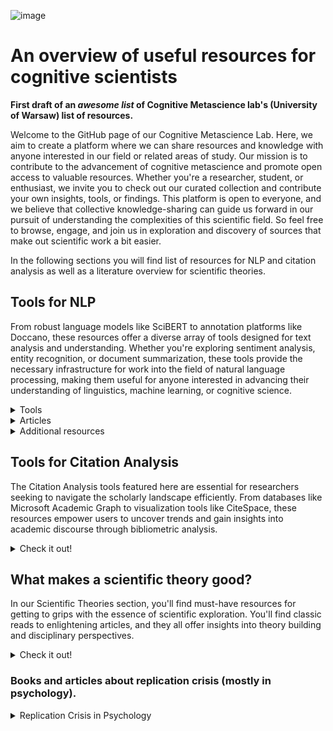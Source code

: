 ![image](https://github.com/sofijakrivokapic/cognitivemetascience/assets/125128460/6944892e-be85-48b4-bb7a-a82d6dca01df)

# An overview of useful resources for cognitive scientists
**First draft of an *awesome list* of Cognitive Metascience lab's (University of Warsaw) list of resources.**

Welcome to the GitHub page of our Cognitive Metascience Lab. Here, we aim to create a platform where we can share resources and knowledge with anyone interested in our field or related areas of study. Our mission is to contribute to the advancement of cognitive metascience and promote open access to valuable resources. Whether you're a researcher, student, or enthusiast, we invite you to check out our curated collection and contribute your own insights, tools, or findings. This platform is open to everyone, and we believe that collective knowledge-sharing can guide us forward in our pursuit of understanding the complexities of this scientific field. So feel free to browse, engage, and join us in exploration and discovery of sources that make out scientific work a bit easier.

In the following sections you will find list of resources for NLP and citation analysis as well as a literature overview for scientific theories.

## Tools for NLP

From robust language models like SciBERT to annotation platforms like Doccano, these resources offer a diverse array of tools designed for text analysis and understanding. Whether you're exploring sentiment analysis, entity recognition, or document summarization, these tools provide the necessary infrastructure for work into the field of natural language processing, making them useful for anyone interested in advancing their understanding of linguistics, machine learning, or cognitive science.

<details>
<summary>Tools</summary>

* [ Lingo4G ](https://carrotsearch.com/lingo4g/)

By using Lingo46 you can get an overview of thousands of documents within seconds, instantly drill-down to documents of interest. You can build custom text mining pipelines ranging from simple search to 2D mapping, time-series analysis and duplicate detection. You can combine topics, clusters and 2D document maps into powerful visualizations.

* [Cortext Manager](https://www.cortext.net/projects/cortext-manager/)

The basic workflow of Cortex Manager is following: (1) upload raw files from various scientific bibliography databases (ISI Thomson Web of Science, Pubmed, etc) and simple CSV files, (2) transform text files into standard corpus database file, (3) perform a series of graphical analysis to produce descriptive statistical analysis, social graphs of entities and timeline based phylogenetic reconstructions, (4) download outputs in format compatible with third party software.

* [ Text Visualization Browser ](https://textvis.lnu.se/)
* [ SAGE Texti ](https://ocean.sagepub.com/texti)
WEBSITE EXPIRED
* [ doccano ](https://github.com/doccano/doccano)

Doccano is an open-source text annotation tool for humans. It provides annotation features for text classification, sequence labeling, and sequence to sequence tasks. You can create labeled data for sentiment analysis, named entity recognition, text summarization, and so on. Just create a project, upload data, and start annotating. You can build a dataset in hours.

* [ SciBERT ](https://github.com/allenai/scibert)

SciBERT is a BERT model trained on scientific text. SciBERT is trained on papers from the corpus of semanticscholar.org. Corpus size is 1.14M papers, 3.1B tokens. We use the full text of the papers in training, not just abstracts. SciBERT has its own vocabulary (scivocab) that's built to best match the training corpus. We trained cased and uncased versions. We also include models trained on the original BERT vocabulary (basevocab) for comparison. It results in state-of-the-art performance on a wide range of scientific domain nlp tasks.

* [ CADE ](https://federicobianchi.io/cade/)

CADE can and has been used for several different tasks: from general temporal vector space alignment [1] and a more general comparison of language variation [2], to tasks like semantic change detection in diachronic contexts [3,6] and narrative understanding [5].
![image](https://github.com/sofijakrivokapic/cognitivemetascience/assets/125128460/d06257d3-48ec-4c7c-b078-e04f76072ae4)

* [ CR Explorer ](https://andreas-thor.github.io/CRExplorer/)

The CRExplorer uses data from Web of Science (Clarivate Analytics) or Scopus (Elsevier) as input. Publication sets have to be downloaded including the references cited. The program focusses on the analysis of the cited references, in particular on the referenced publication years. Over time, "citation classics" of a field become more pronounced. When the aggregated citations are plotted along the time axis, one obtains a "spectrogram" with distinct peaks. CRExplorer visualizes this spectrogram, cleans the cited references (disambiguation), and uses a smoothing algorithm to suppress the noise.

* [ WEAVIATE ](https://github.com/weaviate/weaviate)

Weaviate is an open source vector database that stores both objects and vectors, allowing for combining vector search with structured filtering with the fault-tolerance and scalability of a cloud-native database, all accessible through GraphQL, REST, and various language clients.

* [ Haystack ](https://haystack.deepset.ai/)
* [ PaperAI ](https://github.com/neuml/paperai)

paperai is a semantic search and workflow application for medical/scientific papers. Applications range from semantic search indexes that find matches for medical/scientific queries to full-fledged reporting applications powered by machine learning.

![image](https://github.com/sofijakrivokapic/cognitivemetascience/assets/125128460/f1dbc4b5-5735-40ea-8712-8d3875ffb0fd)

* [ SciWING ](https://sciwing.io/)

* [ ChatGPT Retreival](https://github.com/openai/chatgpt-retrieval-plugin)
* [ Atlas ](https://atlas.nomic.ai/)

Interact, discover insights and build with **unstructured text, image and audio data.** Uncover data insights from your text and images - right from your web browser. Make sense of your data with AI computed topics, data labels and groupings and embeddings. Share text, image, and embeddings datasets with your team or customers. Scales from 100 to 100 million unstructured datapoints.

* [ twXplorer](https://twxplorer.knightlab.com/)
* [Poe](https://poe.com/login)
* [ChatBot Arena](https://chat.lmsys.org/)

Ask any question to two anonymous models (e.g., ChatGPT, Claude, Llama) and vote for the better one! You can continue chatting until you identify a winner. Vote won't be counted if model identity is revealed during conversation.

* [OpenAI’s Whisper](https://towardsdatascience.com/transcribe-audio-files-with-openais-whisper-e973ae348aa7)
* [AI Library](https://library.phygital.plus/)

Overview of many useful AI tools.

* [OP Vault](https://github.com/pashpashpash/vault-ai)

OP Vault uses the OP Stack (OpenAI + Pinecone Vector Database) to enable users to upload their own custom knowledgebase files and ask questions about their contents. The primary focus is on human-readable content like books, letters, and other documents, making it a practical and valuable tool for knowledge extraction and question-answering. You can upload an entire library's worth of books and documents and recieve pointed answers along with the name of the file and specific section within the file that the answer is based on!

* [twarc](https://github.com/DocNow/twarc)

Twarc is a command line tool and Python library for collecting and archiving Twitter JSON data via the Twitter API. It has separate commands (twarc and twarc2) for working with the older v1.1 API and the newer v2 API and Academic Access (respectively).
 
* [Fine-Tuning ChatGPT for Sentiment Analysis With W&B](https://wandb.ai/mostafaibrahim17/ml-articles/reports/Fine-Tuning-ChatGPT-for-Sentiment-Analysis-With-W-B--Vmlldzo1NjMzMjQx)
* [LM Studio](https://lmstudio.ai/)


</details>


<details>
<summary>Articles</summary>

* [Google "We Have No Moat, And Neither Does OpenAI](https://www.semianalysis.com/p/google-we-have-no-moat-and-neither)
 
* [A La Carte Embedding: Cheap but Effective Induction of Semantic Feature Vectors](https://arxiv.org/abs/1805.05388)
  
* [Reinventing search for research](https://about.system.com/blog/reinventing-search-for-research)
  
* [Sentiment Analysis through LLM Negotiations](https://arxiv.org/abs/2311.01876)
  
* [Chatbots Are Not Reliable Text Annotators](https://arxiv.org/abs/2311.05769)
  
* [Becoming Proficient in Document Extraction](https://www.llamaindex.ai/blog/becoming-proficient-in-document-extraction-32aa13046ed5)
  
* [LLM pricing sheet](https://docs.google.com/spreadsheets/d/1NX8ZW9Jnfpy88PC2d6Bwla87JRiv3GTeqwXoB4mKU_s/edit?pli=1#gid=0)
  
* [How should the advent of large language models affect the practice of science?](https://arxiv.org/abs/2312.03759)

</details>

<details>
<summary>Additional resources</summary>
 
* [OpenBooks: Concept Search](https://scholar.harvard.edu/stephenosadetz/digitalresearch)

* [GitHub list: Scholarly Data Analysis](https://github.com/napsternxg/awesome-scholarly-data-analysis)
  
* [GPT-4 Open-Source Alternatives](https://www.datacamp.com/blog/12-gpt4-open-source-alternatives?ref=emergentmind)
  
* [ChatGPT Cheat Sheet for Data Science](https://www.datacamp.com/cheat-sheet/chatgpt-cheat-sheet-data-science)
  

</details>

## Tools for Citation Analysis

The Citation Analysis tools featured here are essential for researchers seeking to navigate the scholarly landscape efficiently. From databases like Microsoft Academic Graph to visualization tools like CiteSpace, these resources empower users to uncover trends and gain insights into academic discourse through bibliometric analysis.

<details>
<summary>Check it out!</summary>
 
* [ Lens ](https://www.lens.org/)

An aggregator for diverse open knowledge sets, including scholarly works and patents. Offers discovery and analytics tools, ‘The Lens MetaRecord’ integrates multiple identifiers and sources to provide comprehensive and normalized metadata while maintaining provenance. 
* [ SN SciGraph ](https://communities.springernature.com/users/82895-sn-scigraph)

SN SciGraph speeds up content discovery and broadens the scope of research by exposing previously unseen patterns and presenting new perspectives (by linking Springer Nature publications to other data types such as grants, conferences, and freely available taxonomies). Provides programmatic access to SN SciGraph data via an API.
* [ Webometric Analyst ](http://lexiurl.wlv.ac.uk/)

Free Windows-based program, designed for altmetrics, citation analysis, social web analysis, and webometrics, including link analysis. Data is downloaded through APIs or directly, and various text and citation processing options are provided. Altmetrics and citation analysis cover data sources like Mendeley, Altmetric.com, Google Books, and WorldCat. Social web analysis includes platforms such as YouTube, Twitter, Goodreads, and Flickr.
* [ Microsoft Academic Graph ](https://www.microsoft.com/en-us/research/project/microsoft-academic-graph/)
 
Knowledge graph with scientific publications, citation relationships and authors; supporting various applications. Updated bi-weekly, it offers an Azure Storage distribution service for research scenarios. Microsoft Academic Knowledge API, for lightweight usage, has a monthly quota and traffic throttles. 
* [ Dimensions.AI ](https://www.dimensions.ai/)

Database that integrates data and analytical tools in a single platform with over 106 million publications linked to grants, patents, clinical trials, datasets, policy papers, citations and article metrics.
* [ CiteSpace ](https://sourceforge.net/projects/citespace/)

Visual analytic tool designed for studying scholarly literature trends. The workflow involves analytic tasks and a variety of configurations, emphasizing the importance of understanding underlying concepts and principles. The tool is unique for linking publications with grants, patents, clinical trials, datasets, and policy papers, offering a holistic research landscape.

* [ OpenAIRE ](https://graph.openaire.eu/)

OpenAIRE providesn a large database of research data that is stored in a graph format (that represents relationships between research outputs, citations, funding, organizations and collaborations). Used for research evaluation in replacement of proprietary databases such as Web of Science or Scopus.

* [ Scite.AI ](https://scite.ai/)

Analyses the textual context of citations, distinguishing between supporting, mentioning, and contrasting citations. Processes full-text articles to create ‘Smart Citations’, which contain information about citation relationships, contextual details, and classification types. Also offers Custom Dashboards, a Zotero Plugin, and a Browser Extension. Sources papers from publishers, preprint servers, and other reputable sources, accessing full-text PDFs and XMLs for analysis.

* [Sciveyor](https://pencelab.be/projects/sciveyor/)

</details>

## What makes a scientific theory good?

In our Scientific Theories section, you'll find must-have resources for getting to grips with the essence of scientific exploration. You'll find classic reads to enlightening articles, and they all offer insights into theory building and disciplinary perspectives.

<details>
<summary>Check it out!</summary>

* [ There Are No Such Things As Theories (Stephen French, 2020) ](https://global.oup.com/academic/product/there-are-no-such-things-as-theories-9780198848158?prevNumResPerPage=20&prevSortField=8&resultsPerPage=20&sortField=8&start=20&lang=en&cc=pl#)

The book considers the fundamental question: what is a scientific theory? The book presents a range of options - from theories as sets of propositions, to theories as families of models, abstract artifacts, or fictions - and highlights the various problems they all face.

* [ A decade of theory as reflected in Psychological Science (2009–2019) ](https://journals.plos.org/plosone/article?id=10.1371/journal.pone.0247986)

The study analyzes articles from Psychological Science (2009–2019) to assess the role of theory in psychology. Despite mentioning 359 theories, most are only referenced once, with 53.66% of manuscripts including the term "theory." Only 15.33% explicitly test predictions from theories, indicating potential gaps in cumulative theory building. The findings challenge the assumption that psychological science aligns with a hypothetico-deductive model, prompting questions about the field's reliance on theory. The study underscores the need for a clearer understanding of the role theory plays in shaping psychological research.

![image](https://github.com/sofijakrivokapic/cognitivemetascience/assets/125128460/477bb6d1-2a0c-46fc-9491-464eead46794)

* [ How Computational Modeling Can Force Theory Building in Psychological Science (Guest & Martin, 2020) ](https://journals.sagepub.com/doi/10.1177/1745691620970585)

The article advocates for the underappreciated value of computational modeling in psychology, asserting its potential to guide transparent theorizing. Computational modeling is seen as essential for conceptual analysis and formalizing intuitions, facilitating the development of open and transparent theories. The authors warn that a reluctance to embrace computational modeling may lead to replicability issues and hinder coherent theory building in psychology. The article introduces scientific inference as a sequential process and highlights the role of computational modeling in enhancing it beyond traditional practices like preregistration. Additionally, it provides practical insights on formalizing and implementing computational models, emphasizing their accessibility and benefits for all researchers.

* [ Formalizing verbal theories: A tutorial by dialogue (Rooij & Baggio) ](https://journals.sagepub.com/doi/10.1177/1745691620970585)

The article argues for the crucial role of computational modeling in advancing psychological science, emphasizing its potential to shape "open theory" through conceptual analysis. Computational modeling is portrayed as essential for constraining the inference process, aiding in the creation of explanatory and predictive theories. The article predicts potential replicability crises and challenges in theory building if psychology continues to overlook computational modeling. Lack of formal modeling is identified as a barrier to transparent theorizing in psychology. Additionally, the article provides practical insights on formalizing, specifying, and implementing a computational model, stressing its accessibility and benefits for all researchers.


* [ Understanding Inconsistent Science (Peter Vickers) ](https://global.oup.com/academic/product/understanding-inconsistent-science-9780199692026?cc=at&lang=en&)

Addressing recent philosophical claims, Peter Vickers examines eight alleged 'inconsistent theories' in the history of science to challenge the oversimplified view that successful theories can tolerate internal inconsistencies. Vickers argues that labeling theories as 'inconsistent science' may depend on reconstructions that deviate from the actual history of science. Genuine inconsistency, when present, demands a context-specific understanding and response. The author cautions against overly general claims about science, highlighting the diverse nature of entities labeled as 'theories' with unique workings and responses to inconsistency. Vickers advocates for a particularist philosophy of science, encouraging an appreciation of the dramatic differences between identified 'inconsistencies in science.'

* [ Two Kinds of Theory: What Psychology Can Learn from Einstein (McGann) ](https://journals.sagepub.com/doi/abs/10.1177/0959354320937804)

A century ago, Einstein's distinction between theories of principle and constructive theories highlighted their unique roles, relationships with data, and developmental methods. The article delves into Einstein's model of theory formation, using the distinction to analyze scientific practice in psychology. Recent discussions in psychology advocate for increased theoretical sophistication, aligning with Einstein's view. The authors argue for the value of this distinction, emphasizing the need for a renewed commitment to a natural history of psychology. In psychology, the shift toward theoretical development is deemed essential alongside methodological sophistication.


* [ The Structure of Scientific Theories ](https://plato.stanford.edu/entries/structure-scientific-theories/)

The article explores the impact of scientific theories, from foundational ones like relativity to emerging disciplines such as cognitive science and GIS. It thoroughly examines the structure of scientific theories through the Syntactic, Semantic, and Pragmatic Views, addressing their composition, function, and relationship to the world. The Syntactic View characterizes theory structure as an uninterpreted axiomatic system, while the Semantic View involves state-space and model/set-theoretic elements. The Pragmatic View introduces internal and external pluralism in theory structure, highlighting the influence of practice, function, and application. Although these views are often perceived as mutually exclusive, the article suggests that they can be complementary, offering diverse insights into the intricate nature of scientific theories.

* [ What distinguishes data from models? (Leonelli) ](https://pubmed.ncbi.nlm.nih.gov/30873249/)

The paper presents a framework to delineate the epistemic roles of data and models in empirical inquiry, critiquing Suppes' characterization for its inadequacy in explaining their roles in scientific practice. Using a case study in plant phenotyping, the author illustrates the difference between practices aiming to make data usable as evidence and those intending to use data to represent specific phenomena. The argument contends that the classification of objects as data or models is not contingent on intrinsic differences in physical properties, abstraction levels, or human intervention but on their distinctive roles in identifying and characterizing targets of investigation. The proposed characterization builds on Suppes' focus on data practices, avoiding the need for a rigid hierarchy or restrictive definition of data models as statistical constructs. The framework contributes to a nuanced understanding of the interplay between data and models in scientific inquiry.

![image](https://github.com/sofijakrivokapic/cognitivemetascience/assets/125128460/025db581-cae9-46a6-b59e-f77c1d30b071)


* [ The Theoretical Practices of Physics: Philosophical Essays (Hughes) ](https://www.jstor.org/stable/40930245)

A collection of eight philosophical essays that delve into the theoretical practices of physics. The initial two essays scrutinize these practices within physicists' treatises and journal articles, treating them as texts and positioning the philosopher of science as a critic. Subsequent essays address a spectrum of concerns in the intersection of philosophy and physics, encompassing topics such as laws, disunities, models and representation, computer simulation, explanation, and the discourse of physics. Hughes's work offers a critical examination of theoretical practices, providing insights into the complex relationship between philosophy and physics.


* [ Theory, models and biology. (Shou, Bergstrom, Chakraborty & Skinner) ](https://elifesciences.org/articles/07158)

The text discusses the importance of theory and mathematical models in biology, emphasizing their role in explaining natural phenomena and making predictions. It traces the history of theoretical biology, highlighting major breakthroughs such as the theory of evolution by natural selection. The divide between theoretical and empirical biologists is acknowledged, and suggestions are provided to bridge this gap, including enhancing the mathematical training of biology students and improving communication between theorists and experimentalists. The text concludes by encouraging the submission of theoretical and modeling papers to scientific journals like eLife.


* [ Theory Construction in Genetics (Darden) ](https://link.springer.com/chapter/10.1007/978-94-009-9015-9_9)

Lindley Darden, critiques the historical treatment of theory construction in philosophy of science, highlighting the focus on justification rather than discovery. The paper argues for a more comprehensive understanding of the ongoing process of theory construction, emphasizing that theories rarely emerge fully formed and discussing the interplay between discovery and justification. Darden identifies factors influencing theory construction, such as the domain to be explained, and explores the need for new ideas, introducing the role of analogies and interfield connections in providing these novel concepts. The historical case study presented suggests that connections to well-developed related fields may be a superior source of new ideas compared to analogies. The text criticizes the lack of attention to theory construction in philosophical discourse and aims to address this gap.


* [ Artificial intelligence—A personal view Marr ](https://www.sciencedirect.com/science/article/abs/pii/0004370277900133)

Discusses the goal of Artificial Intelligence in identifying and solving tractable information processing problems. It introduces two types of theory, labeled as Types 1 and 2, and outlines their characteristics. The text aims to provide a rigorous perspective on the subject, shedding light on past work and briefly reviewing future prospects in the field of AI.

* [ Ghosts in machine learning for cognitive neuroscience: Moving from data to theory (Carlson et al.) ](https://www.sciencedirect.com/science/article/abs/pii/S1053811917306663)

The text discusses challenges in applying machine learning to neuroimaging in cognitive neuroscience, referring to them as "ghosts." These challenges include source ambiguity in decoding brain data, issues in moving from data to stable phenomena, and the difficulty in interpreting neural representations. The text acknowledges the value of machine learning but emphasizes the need to address these challenges for a clearer understanding of brain computation and representation.

* [ Theory and ontology in behavioural science (Janna Hastings, Susan Michie & Marie Johnston) ](https://www.nature.com/articles/s41562-020-0826-9)

The article discusses the pivotal role of ontologies in cognitive science, serving as computable representations that aid in evidence aggregation and the resolution of theoretical debates. Through the explicit definition of entities across different theories, ontologies establish connections, illustrated by the example of 'perceived control' encompassing entities from various theories. The comparability of theories hinges on addressing identical entities, determining congruence or contradiction. Drawing parallels with successful examples from the natural sciences, the article advocates for integrating overarching theories in cognitive science. However, adopting theories in behavioral sciences poses a challenge due to numerous competing alternative entities, necessitating a principled approach. The suggested integrative approach based on ontologies underscores the importance of explicitly defining entities and relations for empirical annotation, striving towards a cumulative science.


* [ Systematizing the theoretical virtues ](https://philarchive.org/rec/KEASTT-2)

The author explores twelve major virtues of good theories, categorizing them into four classes: evidential, coherential, aesthetic, and diachronic. These virtues include evidential accuracy, causal adequacy, explanatory depth, internal consistency, internal coherence, universal coherence, beauty, simplicity, unification, durability, fruitfulness, and applicability. The classification system follows a pattern of progressive disclosure and expansion within each class. The article aims to clarify the virtues and propose their coordinated and cumulative role in theory formation and evaluation across disciplines. The author argues for an informal and flexible logic of theory choice, emphasizing the multifaceted relationships among the virtues. This systematization provides resources for future prescriptive studies and potential collaboration among logicians, epistemologists, and practitioners across disciplines.

![image](https://github.com/sofijakrivokapic/cognitivemetascience/assets/125128460/a5a6a9b7-124c-438c-8473-7b40224e0fbe)

* [ The Cognitive Structure of Scientific Theories (Giere) ](https://www.jstor.org/stable/188213)

This paper advocates for a model-theoretic approach to comprehending the nature of scientific theories, drawing connections between philosophers' model-theoretic accounts and cognitive scientists' categorization concepts. The author proposes a more intricate structure for families of models, contrasting common assumptions. Using classical mechanics as an illustration, the paper suggests mapping families of models with "horizontal" graded structures, multiple hierarchical "vertical" structures, and local "radial" structures. These proposed structures have significant implications for the learning and application of scientific theories in real scientific practice.


* [ How to Build a Theory in Cognitive Science (Hardcastle, 1995) ](https://philpapers.org/rec/HARHTB)

The book covers various aspects of theory construction, including defining concepts, formulating hypotheses, designing experiments, collecting and analyzing data, and revising theories based on empirical findings. It also explores different theoretical frameworks and methodologies commonly used in cognitive science, such as computational modeling, neuroscience, psychology, linguistics, and philosophy of mind.
Throughout the text, Hardcastle emphasizes the importance of interdisciplinary collaboration and critical thinking in theory development. She highlights the challenges and pitfalls that researchers may encounter during the process and provides practical strategies for overcoming them.


* [ Automatic ontology construction from text: a review from shallow to deep learning trend (Al-aswadi et al., 2020) ] (https://www.researchgate.net/publication/337112076_Automatic_ontology_construction_from_text_a_review_from_shallow_to_deep_learning_trend)

The paper explores the field of automatic ontology construction from textual data on the web, driven by the need to promote the semantic web. Ontology learning (OL) from text is the process of extracting and representing knowledge in machine-readable form. Ontologies play a crucial role in enhancing knowledge representation on the semantic web, benefiting applications like information retrieval, extraction, and question answering. Manual ontology construction is time-consuming and costly, leading to the development of various automated approaches and systems. The paper reviews these approaches, systems, and challenges, highlighting the shift from shallow learning to deep learning techniques for future ontology construction enhancements. The introduction emphasizes the significance of ontologies in the semantic web and addresses the need for efficient and automated construction processes.


* [ How to Map Theory: Reliable Methods Are Fruitless Without Rigorous Theory (Gray) ](https://static1.squarespace.com/static/5e57f82eb306fc38c7637f33/t/5ed5662c14bfa61ddbf90813/1591043629199/how-to-map-theory.pdf)

This article emphasizes the importance of combining reliable methods with rigorous theory in scientific research. It introduces the concept of Action Identification, suggesting psychological tension between focusing on methodological details and noticing broader connections. The paper proposes a technique called theory mapping to visually outline theories, providing specificity and synthesis. Theory mapping involves five elements and is illustrated using examples from moral judgment and cars. The technique is seen as a valuable resource for the scientific community, offering benefits such as specificity, preventing redundancies, increasing validity and reliability, and aiding in theory evaluation. The article concludes that while psychology has focused on methodological reliability, there is a need to improve the rigor of theory, and theory mapping serves as a useful tool for connecting ideas and building knowledge structures. The article also highlights theory maps available on www.theorymaps.org, showcasing various psychological phenomena mapped by experts.


* [ What is a scientific theory? (Suppe, 1967) ](https://www.semanticscholar.org/paper/What-is-a-scientific-theory-Suppes/726ab54b16eebf3921f6dfebdc49e0ba426c3e86)

Suppe delves into the fundamental concept of scientific theory within the philosophy of science. He offers a comprehensive analysis and clarification of the term "scientific theory" by exploring its various dimensions and characteristics. Through a thorough examination of historical and contemporary examples from different scientific disciplines, Suppe outlines the essential components that distinguish scientific theories from mere hypotheses or empirical generalizations. He emphasizes the role of scientific theories in organizing and explaining empirical data, predicting future observations, and guiding scientific inquiry. Furthermore, Suppe addresses common misconceptions and challenges associated with the understanding of scientific theories, including the distinction between theories and laws, the role of evidence and falsifiability, and the dynamics of theory change and revision.
 
* [ The Virtues of a Good Theory (McMullin, 2017) ](https://philpapers.org/rec/MCMTVO)

McMullin explores the qualities that characterize an exemplary scientific theory. Drawing from the philosophy of science, McMullin argues that a good theory possesses several virtues that contribute to its explanatory power, predictive accuracy, and overall scientific merit. Through a detailed examination of historical and contemporary examples across various scientific disciplines, McMullin identifies key virtues such as coherence, simplicity, explanatory depth, empirical adequacy, and fruitfulness. He elucidates how these virtues interact and complement each other, shaping the development and evaluation of scientific theories. Moreover, McMullin discusses the role of values and pragmatic considerations in assessing the virtues of theories, highlighting the importance of epistemic and social factors in scientific inquiry.

* [ Structures of Scientific Theories (Craver, 2002) ](https://onlinelibrary.wiley.com/doi/book/10.1002/9780470756614)

Craver presents a comprehensive analysis of the conceptual frameworks that underlie scientific theories. Focusing on the structure and organization of scientific theories across various disciplines, Craver explores how theories are constructed, articulated, and refined to explain empirical phenomena. Through a combination of historical insights and contemporary case studies, he elucidates the diverse forms and components of scientific theories, including laws, models, concepts, and hypotheses. Craver also discusses the role of theoretical structures in guiding scientific inquiry, facilitating empirical research, and fostering interdisciplinary collaborations. Furthermore, he examines the dynamic nature of scientific theories, emphasizing their capacity for evolution and adaptation in response to new evidence and theoretical advances.

* [ Toward a Conceptual Framework for Biology (Scheiner, 2010) ](https://www.researchgate.net/publication/230844762_Toward_a_Conceptual_Framework_for_Biology)

The paper advocates for an explicit conceptual framework in biology, proposing new overarching theories for cells, organisms, and genetics, inspired by the theory of evolution. This framework aims to accelerate scientific progress, reveal connections in biology, and offer insights into theory structures. The author suggests its application as an educational tool to transform biology teaching. The paper encourages a broader discussion within the biological community about the nature and structure of theories.

![image](https://github.com/sofijakrivokapic/cognitivemetascience/assets/125128460/4f6ed45f-e49a-4aaf-83ec-652230614f5d)

* [ Theoretical Neuroscience Rising (Abbott, 2008) ](https://www.sciencedirect.com/science/article/pii/S0896627308008921)

The author delves into the burgeoning field of theoretical neuroscience, examining its origins, methodologies, and contributions to our understanding of the brain. Abbott provides a comprehensive overview of theoretical approaches used to study neural systems, including computational modeling, mathematical analysis, and theoretical frameworks borrowed from physics and engineering. Through a synthesis of experimental findings and theoretical insights, he demonstrates how theoretical neuroscience has advanced our understanding of complex neural phenomena such as perception, learning, and memory. Additionally, Abbott explores the interdisciplinary nature of theoretical neuroscience, highlighting collaborations between neuroscientists, mathematicians, computer scientists, and physicists. By elucidating the role of theory in neuroscience, Abbott argues for the integration of theoretical and experimental approaches to address fundamental questions about brain function and dysfunction. Overall, "Theoretical Neuroscience Rising" offers a compelling narrative of the evolution of theoretical neuroscience and its pivotal role in shaping our understanding of the brain.

* [ Theory Construction Methodology: A practical framework for theory formation in psychology (Borsboom et al., 2020) ](https://www.researchgate.net/publication/349409485_Theory_Construction_Methodology_A_Practical_Framework_for_Building_Theories_in_Psychology)

This article presents a systematic and practical approach to theory formation within the field of psychology. The authors introduce a comprehensive methodology that guides researchers through the process of constructing, refining, and evaluating theories to explain psychological phenomena. Drawing from philosophical and methodological insights, as well as empirical examples from psychology and related disciplines, the book offers clear guidelines for defining constructs, formulating hypotheses, designing empirical studies, and assessing the validity of theoretical propositions. By emphasizing the importance of rigorous theory construction, Borsboom et al. underscore the significance of theory-driven research in advancing scientific knowledge and understanding human behavior. Moreover, the authors address common challenges and misconceptions surrounding theory construction, providing researchers with practical tools and strategies to enhance the quality and coherence of their theoretical frameworks.

* [ Theory development requires an epistemological sea change (Rooij & Giosuè Baggio, 2020) ](https://osf.io/preprints/psyarxiv/rnw9q)

The authors argue for a fundamental shift in epistemological paradigms to foster progress in theory development across disciplines. Through a critical examination of prevailing epistemological assumptions and practices within academia, Rooij and Giosuè Baggio advocate for a more holistic and integrative approach to theory construction. They highlight the limitations of reductionist and positivist approaches in addressing the complexities of contemporary research questions, particularly in fields such as cognitive science, psychology, and social sciences. Drawing from insights in philosophy of science and complexity theory, the authors propose an epistemological framework that emphasizes the interconnectedness of phenomena, the role of context and emergence, and the integration of multiple levels of analysis. By embracing this epistemological sea change, Rooij and Giosuè Baggio argue that researchers can develop more robust and explanatory theories that capture the dynamic and multidimensional nature of reality

* [ Modeling Psychopathology: From Data Models to Formal Theories (Haslbeck, Ryan, Robinaugh, Waldorp & Borsboom, DATE) ](https://osf.io/preprints/psyarxiv/jgm7f)

* [ A Vast Graveyard of Undead Theories: Publication Bias and Psychological Science’s Aversion to the Null (Ferguson, C. J., & Heene, M. (2012).) ](https://journals.sagepub.com/doi/10.1177/1745691612459059)

* [ Under what conditions does theory obstruct research progress? (Greenwald et al., 1986): ](https://faculty.washington.edu/agg/pdf/Gwald_Pratk_Leip_Baumg_PsychRev_1986.OCR.pdf)

Researchers display confirmation bias when they persevere by revising procedures until obtaining a theory-predicted result. This strategy produces findings that are overgeneralized in avoidable ways, and this in turn hinders successful applications. (The 40-year history of an attitude-change phenomenon, the sleeper effect, stands as a case in point.) Confirmation bias is an expectable product of theory-centered research strategies, including both the puzzle-solving activity of T. S. Kuhn's "normal science" and, more surprisingly, K. R. Popper's recommended method of falsification seeking. The alternative strategies of condition seeking (identifying limiting conditions for a known finding) and design (discovering conditions that can produce a previously unobtained result) are result-centered; they are directed at producing specified patterns of data rather than at the logically impossible goals of establishing either the truth or falsity of a theory.

* [ Creative Hypothesis Generating in Psychology: Some Useful Heuristics (McGuire, 1997) ](https://www.annualreviews.org/doi/abs/10.1146/annurev.psych.48.1.1)

The author explores strategies for generating innovative hypotheses in psychological research. Drawing upon insights from cognitive psychology and creative thinking, McGuire presents a collection of heuristic techniques aimed at stimulating novel ideas and hypotheses in the realm of psychology. Through a blend of theoretical discussion and practical examples, McGuire elucidates various heuristic approaches, including analogical reasoning, counterfactual thinking, and divergent thinking. He emphasizes the importance of flexibility, openness to unconventional ideas, and willingness to challenge established assumptions in the hypothesis generation process. Furthermore, McGuire discusses how these heuristic strategies can be integrated into research practices to inspire creativity and innovation, ultimately enriching the theoretical landscape of psychology.

* [ Under what conditions can theoretical psychology survive and prosper? Integrating the rational and empirical epistemologies (1988) ](https://psycnet.apa.org/record/1989-10520-001)

The authors explore the intersection between rational and empirical epistemologies, emphasizing the need for integration and synergy between these two approaches within the discipline. Through a synthesis of philosophical analysis and empirical evidence, the paper elucidates the strengths and limitations of both rational and empirical methods in advancing theoretical frameworks in psychology. Furthermore, the authors propose conditions under which theoretical psychology can thrive, including a commitment to interdisciplinary collaboration, methodological pluralism, and the adoption of integrative epistemological frameworks. By fostering dialogue and cooperation between rationalist and empiricist perspectives, the paper advocates for a more robust and dynamic theoretical landscape in psychology, capable of addressing complex and multifaceted phenomena. 

* [ Psychological epistemology: A critical review of the empirical literature and the theoretical issues (Royce, J. R, et al.,1978) ](https://psycnet.apa.org/record/1979-22528-001)

This paper brings together the relevant literature in several areas of psychology with respect to the interdisciplinary domain of psychological epistemology. It attempts to do so in a selective and interpretive manner. Five substantive research areas are examined with respect to their contribution toward the understanding of the philosophical problems of knowing: perception, thinking, intuition, symbolizing, and developmental psychology. The classical epistemological topics of realism, idealism, empiricism, rationalism, intuitionism, and others are examined in terms of the psychological contribution from the fields of perception, thinking, intuiting, symbolizing, and developmental studies of thinking and language acquisition. 13 epistemic issues are identified, and the empirical conclusions relevant to their eventual resolution are examined.

* [ Facts, concepts, and theories: The shape of psychology's epistemic triangle (Machado, A., Lourenço, O., & Silva, F. J., 2000) ](https://psycnet.apa.org/record/2001-14653-001)

Introduces the idea of an epistemic triangle, with factual, theoretical, and conceptual investigations at its vertices, and argues that whereas scientific progress requires a balance among the 3 types of investigations, psychology's epistemic triangle is stretched disproportionately in the direction of factual investigations. Expressed by a variety of different problems, this unbalance may be created by a main operative theme—the obsession of psychology with a narrow and mechanical view of the scientific method and a misguided aversion to conceptual inquiries. Hence, to redress psychology's epistemic triangle, a broader and more realistic conception of method is needed and, in particular, conceptual investigations must be promoted. Using examples from different research domains, the authors describe the nature of conceptual investigations, relate them to theoretical investigations, and illustrate their purposes, forms, and limitations.

* [ If mathematical psychology did not exist we might need to invent it: A comment on theory building in psychology (Navarro) ](https://journals.sagepub.com/doi/10.1177/1745691620974769)

Navarro offers a critical examination of the role of mathematical psychology in the advancement of theory building within the field. Through a blend of theoretical analysis and empirical examples, Navarro argues that mathematical psychology plays a crucial role in fostering precision, coherence, and rigor in psychological theories. By leveraging mathematical tools and formal models, researchers can more effectively articulate and test theoretical propositions, leading to a deeper understanding of psychological phenomena. Navarro also discusses the challenges and opportunities associated with integrating mathematical approaches into psychological research, highlighting the importance of interdisciplinary collaboration and methodological innovation. 

* [ Theory, the Final Frontier? A Corpus-Based Analysis of the Role of Theory in Psychological Articles (Beller & Bender, 2017) ](https://www.frontiersin.org/articles/10.3389/fpsyg.2017.00951/full)


  
* [ There Is Nothing So Theoretical as a Good Method (Anthony G. Greenwald, 2012) ](https://journals.sagepub.com/doi/10.1177/1745691611434210)

This article documents two facts that are provocative in juxtaposition. First: There is multidecade durability of theory controversies in psychology, demonstrated here in the subdisciplines of cognitive and social psychology. Second: There is a much greater frequency of Nobel science awards for contributions to method than for contributions to theory, shown here in an analysis of the last two decades of Nobel awards in physics, chemistry, and medicine. The available documentation of Nobel awards reveals two forms of method–theory synergy: (a) existing theories were often essential in enabling development of awarded methods, and (b) award-receiving methods often generated previously inconceivable data, which in turn inspired previously inconceivable theories. It is easy to find illustrations of these same synergies also in psychology. Perhaps greater recognition of the value of method in advancing theory can help to achieve resolutions of psychology’s persistent theory controversies.

* [ Theory construction in the psychopathology domain: A multiphase approach ]((https://journals.sagepub.com/doi/10.1177/0959354319893026))

Theory construction in the psychopathology domain is a multifaceted and complex endeavor that requires a systematic and rigorous approach. This paper proposes a multiphase methodology for theory construction in psychopathology, aiming to provide researchers with a structured framework to guide their theoretical endeavors. Drawing upon insights from various disciplines including psychology, psychiatry, and neuroscience, the proposed approach involves several key phases: (1) Conceptualization and Literature Review, (2) Hypothesis Generation, (3) Model Development, (4) Empirical Testing, and (5) Revision and Refinement. 

* [ Psychology: a giant with a feet of clay (Zagaria, Ando & Zennaro, 2020) ](https://link.springer.com/article/10.1007/s12124-020-09524-5)

* [ When Experiments Serve Little Purpose: Misguided Research in Mainstream Psychology (Wallach & Wallach, DATE) ](https://journals.sagepub.com/doi/10.1177/0959354398082005)

* [ Case Study in the Failure of Psychology as a Cumulative Science: The Spontaneous Recovery of Verbal Learning ](https://www.taylorfrancis.com/chapters/edit/10.4324/9781315629049-20/case-study-failure-psychology-cumulative-science-spontaneous-recovery-verbal-learning)

* [ Psychology: a giant with a feet of clay (Zagaria, Ando & Zennaro, 2020) ](https://link.springer.com/article/10.1007/s12124-020-09524-5)

* [ When Experiments Serve Little Purpose: Misguided Research in Mainstream Psychology (Wallach & Wallach, DATE) ](https://journals.sagepub.com/doi/10.1177/0959354398082005)

* [ Case Study in the Failure of Psychology as a Cumulative Science: The Spontaneous Recovery of Verbal Learning ](https://www.taylorfrancis.com/chapters/edit/10.4324/9781315629049-20/case-study-failure-psychology-cumulative-science-spontaneous-recovery-verbal-learning)

* [On the role of theory and modeling in neuroscience (Levenstein, 2020) ](https://arxiv.org/abs/2003.13825)
* [The Power of Theory, Research Design, and Transdisciplinary Integration in Moving Psychopathology Forward (Vaidyanathan, 2015)](https://www.tandfonline.com/doi/full/10.1080/1047840X.2015.1015367)
* [Theoretical Virtues in Science OUP Bibliographies (Schindler, 2020) ](https://www.oxfordbibliographies.com/display/document/obo-9780195396577/obo-9780195396577-0409.xml)
* [Gender, politics, and the theoretical virtues (Longino, 1995)](https://link.springer.com/article/10.1007/BF01064506)
* [Theoretical virtues in eighteenth-century debates on animal cognition (Hein van den Berg, 2020)](https://link.springer.com/article/10.1007/s40656-020-00332-z)
* [Theoretical virtues and theorizing in physics: against the instrumentalist view of simplicity (Mousa Mohammadian, 2021)](https://link.springer.com/article/10.1007/s11229-020-03004-4)
* [From Corpora to Philosophy of Science (?, 2020)](https://figshare.com/articles/presentation/Sciveyor_From_Corpora_to_Philosophy_of_Science/13060559)

The paper investigates how corpus linguistics methodologies can inform and enrich philosophical inquiries within the realm of science. Through a multidisciplinary approach, the paper delves into the application of corpus linguistic techniques to analyze scientific texts, including research articles, textbooks, and academic discourse. The author demonstrates how corpus linguistics can offer valuable insights into the language and communication practices of scientists, shedding light on the development, dissemination, and evolution of scientific knowledge. Moreover, the paper explores how corpus linguistic analyses can contribute to philosophical debates surrounding scientific realism, theory construction, and the nature of scientific explanation.

* [American psychiatry in the new millennium: a critical appraisal (Scull, 2021) ](https://www.cambridge.org/core/journals/psychological-medicine/article/abs/american-psychiatry-in-the-new-millennium-a-critical-appraisal/DBE1E0E974B69C6A9A948F4D6B5374C1?s=09)
* [Digital Literature Analysis for Empirical Philosophy of Science (Lean, Rivelli & Pence, 2021)](https://philsci-archive.pitt.edu/19547/)

Empirical philosophers of science aim to base their philosophical theories on observations of scientific practice. But since there is far too much science to observe it all, how can we form and test hypotheses about science that are sufficiently rigorous and broad in scope, while avoiding the pitfalls of bias and subjectivity in our methods? Part of the answer, we claim, lies in the computational tools of the digital humanities (DH), which allow us to analyze large volumes of scientific literature. Here we advocate for the use of these methods by addressing a number of large-scale, justificatory concerns—specifically, about the epistemic value of journal articles as evidence for what happens elsewhere in science, and about the ability of DH tools to extract this evidence. Far from ignoring the gap between scientific literature and the rest of scientific practice, effective use of DH tools requires critical reflection about these relationships.

* [The Neuroscientification of Psychology: The Rising Prevalence of Neuroscientific Concepts in Psychology From 1965 to 2016](https://pubmed.ncbi.nlm.nih.gov/34283670/)
* [Using text analysis to quantify the similarity and evolution of scientific disciplines ( Dias,  Gerlach, Scharloth & Altmann, 2018)](https://royalsocietypublishing.org/doi/10.1098/rsos.171545)

The authors used information-theoretic measure of linguistic similarity to investigate the organization and evolution of scientific fields. An analysis of almost 20 M papers from the past three decades reveals that the linguistic similarity is related but different from experts and citation-based classifications, leading to an improved view on the organization of science. A temporal analysis of the similarity of fields shows that some fields (e.g. computer science) are becoming increasingly central, but that on average the similarity between pairs of disciplines has not changed in the last decades. This suggests that tendencies of convergence (e.g. multi-disciplinarity) and divergence (e.g. specialization) of disciplines are in balance.

* [Phylomemetic Patterns in Science Evolution—the Rise and Fall of Scientific Fields ( Chavalarias, 2013)](https://journals.plos.org/plosone/article?id=10.1371/journal.pone.0054847)
* [Adversarial alignment enables competing models to engage in cooperative theory building toward cumulative science (Ellemers et al., 2020)](https://www.pnas.org/doi/10.1073/pnas.1906720117)
* [Theory choice, non-epistemic values, and machine learning (Dotan, 2020)](https://link.springer.com/article/10.1007/s11229-020-02773-2?utm_source=toc&utm_medium=email&utm_campaign=toc_11229_198_11&utm_content=etoc_springer_20210925)

The paper investigates how non-epistemic values, such as ethical considerations, societal impacts, and economic interests, influence the selection and evaluation of theoretical frameworks in the context of machine learning research and practice. Through a philosophical analysis grounded in the philosophy of science and ethics, Dotan examines the implications of value-laden decision-making processes for the development and application of machine learning models. The author argues that while traditional epistemic criteria play a crucial role in theory choice, non-epistemic values often shape researchers' preferences, priorities, and interpretations of empirical evidence. Moreover, the paper discusses the ethical challenges and dilemmas arising from the integration of non-epistemic values into machine learning processes, including concerns related to bias, fairness, accountability, and transparency. By addressing these issues, Dotan's work contributes to a deeper understanding of the complex interplay between epistemic and non-epistemic factors in theory choice within the domain of machine learning, ultimately informing ethical decision-making and responsible innovation in artificial intelligence technologies.

* [Studying grant decision-making: a linguistic analysis of review reports]([https://www.semanticscholar.org/paper/Measuring-the-Evolution-of-a-Scientific-Field-Jurgens-Kumar/16be95fd3f9b635e9ede5812cc223deebf0142bc](https://pubmed.ncbi.nlm.nih.gov/30220747/))

The study employs corpus linguistics techniques to analyze a large dataset of review reports from grant applications, exploring patterns of language use and rhetorical strategies employed by reviewers. Through quantitative and qualitative analyses, the authors uncover recurring themes, evaluative criteria, and linguistic markers associated with successful and unsuccessful grant proposals. Moreover, the study investigates how linguistic features such as tone, clarity, and argumentation style influence reviewers' assessments and decision-making processes. The findings shed light on the complex dynamics of grant review processes, highlighting the role of language in shaping evaluative judgments and funding outcomes. 

* [Connecting with the subject of our science: Course-of-experience research supports valid theory building in cognitive science (McGann, 2022)](https://journals.sagepub.com/doi/abs/10.1177/10597123221094360?journalCode=adba)

This commentary addresses the course-of-experience method in the context of calls for improved theorising in psychological science, and in particular the prospect of applying distinctive means of analysis to examine patterns and variance both between people and across contexts. Psychology can benefit by the development of both theories of principle (formal accounts of the structure of phenomena) and constructive theories (formal accounts of the mechanics of phenomena). The course-of-experience method can provide a useful step toward the development of both. Resonances with other work grounded in naturalistic observation identify potential questions that remain as to how the course-of-experience method can address questions about the relationship between individual and collective aspects of experience, but the technique represents a significant boon to the future development of valid cognitive science.

* [Modeling and corpus methods in experimental philosophy ( Chartrand, 2022)](https://compass.onlinelibrary.wiley.com/doi/abs/10.1111/phc3.12837?campaign=woletoc)

Research in experimental philosophy has increasingly been turning to corpus methods to produce evidence for empirical claims, as they open up new possibilities for testing linguistic claims or studying concepts across time and culture. The present article reviews the quasi-experimental studies that have been done using textual data from corpora in philosophy, with an eye for the modeling and experimental design that enable statistical inference. I find that most studies forego comparisons that could control for confounds, and that only a little less than half employ statistical testing methods to control for chance results. Furthermore, at least some researchers make modeling decisions that either do not take into account the nature of corpora and of the word-concept relationship, or undermine the experiment's capacity to answer research questions. I suggest that corpus methods could both provide more powerful evidence and gain more mainstream acceptance by improving their modeling practices.

* [Cognitive and Non-Cognitive Values in Science: Rethinking the Dichotomy](https://link.springer.com/chapter/10.1007/978-94-009-1742-2_3)

The paper delves into the status of cognitive values within scientific inquiry, particularly concerning their interaction with theories, methods, and values. It examines how these cognitive values, such as simplicity or generality, contribute to judgments about the worth of scientific models, theories, and hypotheses. Additionally, it explores Larry Laudan's perspective from "Science and Values," which suggests that cognitive values are part of a broader system that includes theories, methods, and values, with their interrelations being subject to rational critique. The central focus lies in questioning the distinction between cognitive and non-cognitive aspects within this framework.

* [Beyond Experiments (Diener et al., 2022) ](https://journals.sagepub.com/doi/full/10.1177/17456916211037670)

The paper challenges the prevailing notion that experiments are the primary means for establishing strong causal inferences in behavioral sciences. The authors argue against the overemphasis on experiments, highlighting their limitations and advocating for the incorporation of other methods such as quasi-experimental and nonexperimental approaches. They discuss the weaknesses of experiments, including issues related to external, construct, statistical-conclusion, and internal validity, as well as problems with replication and conceptual oversimplification. Furthermore, they emphasize the importance of alternative methods in elucidating causal mechanisms and understanding complex interactions in dynamic systems. While acknowledging the value of experiments, the authors stress the need for a balanced approach that integrates various research methods to achieve scientific progress effectively.

* [Investigation and its discontents: Some constraints on progress in psychological research (Wachtel, 2007)](https://www.sciencedirect.com/science/article/abs/pii/S0962184907000182)

The article examines a number of prominent trends in the conduct of psychological research and considers how they may limit progress in our field. Failure to appreciate important differences in temperament among researchers, as well as differences in the particular talents researchers bring to their work, has prevented the development in psychology of a vigorous tradition of fruitful theoretical inquiry. Misplaced emphasis on quantitative “productivity,” a problem for all disciplines, is shown to have particularly unfortunate results in psychology. Problems associated with the distorting effects of seeking grant support are shown to interact with the first two difficulties. Finally, the distorting effects of certain kinds of experimental studies are discussed, together with their implications for progress in this field.


* [Theoretical Virtues: Do Scientists Think What Philosophers Think They Ought to Think? (Schindler, 2022)](https://www.cambridge.org/core/journals/philosophy-of-science/article/abs/theoretical-virtues-do-scientists-think-what-philosophers-think-they-ought-to-think/0C25D6844ADF529BB2912DD5DEF901CE)

The paper explores the role of theoretical virtues in theory acceptance and belief within both scientific and philosophical contexts. It presents findings from a quantitative study involving scientists from natural and social sciences, comparing their perspectives on theoretical virtues with those of philosophers. Surprising results include the existence of preference orders regarding theoretical virtues among all three groups, indicating a more determinate process of theory choice than previously thought. Additionally, similarities in preference orders are observed across the groups, suggesting a commonality in their views. Notably, social scientists emphasize simplicity as an epistemic virtue, contrasting with philosophers' perspectives. Furthermore, all groups prefer syntactic parsimony over ontological parsimony.

* [Overlay journals: a study of the current landscape](https://arxiv.org/abs/2204.03383)

The paper examines overlay journals, which publish articles on open access repositories starting as preprints before peer review. It identifies 34 active overlay journals and notes their focus on natural sciences, mathematics, and computer sciences. Run by academic groups, these journals often rank well in traditional citation metrics and don't charge author fees. The study suggests the wider impact of overlay journals depends on the growth of open access preprint repositories and researchers' willingness to publish in them.

* [Is Philosophy Exceptional? A Corpus-Based, Quantitative Study](http://philsci-archive.pitt.edu/21018/)

The paper investigates metaphilosophical questions regarding the nature and methods of philosophy compared to science. Drawing on the epistemology of logic literature, the study empirically examines whether philosophy is exceptional and if its methods are continuous with those of science. Specifically, the authors test metaphilosophical hypotheses such as deductivism, inductivism, and abductivism using a large corpus of philosophical texts from the JSTOR database. By analyzing argument types (deductive, inductive, and abductive), the study finds that while deductive arguments are prevalent in philosophical texts, there is a gradual increase in the use of non-deductive (inductive and abductive) arguments in academic philosophy over time.

* [The shifting prevalence of conflict in psychoanalytic literature: A brief report of a corpus-based text analysis](https://psycnet.apa.org/doiLanding?doi=10.1037%2Fpap0000220)
* [See further upon the giants: Quantifying intellectual lineage in science](https://direct.mit.edu/qss/article/3/2/319/109630/See-further-upon-the-giants-Quantifying)

The paper explores the concept of "giants" in scientific research, inspired by Newton's notion of standing on the shoulders of giants. It aims to identify the significant prior works cited by a discovery and determine which one can be considered its "giant." Developing a discipline-independent method, the study finds that most papers build upon prior works, with a small percentage being identified as giants. A new measure called the "giant index" is introduced, showing that papers with high citations are more likely to be giants and predicting a paper's future impact and likelihood of winning prizes. Giants can emerge from both small and large teams and are characterized as either highly disruptive or highly developmental. Papers without giants tend to perform poorly, but those that later become giants for other papers are often highly disruptive breakthrough

* [The Evolutionary Dynamics of Discursive Knowledge](https://library.oapen.org/handle/20.500.12657/46116)

This open-access book focuses on three core themes central to Leydesdorff's research: (1) the dynamics of science, technology, and innovation; (2) the operationalization of these concepts through scientometrics; and (3) the elaboration of university-industry-government relations, known as the Triple Helix model. The study explores the interconnections among these themes, utilizing Luhmann's social-systems theory and Shannon's information theory. It demonstrates how synergy can enhance an innovation system by introducing new options as redundancy, emphasizing the importance of developing new options for innovation rather than relying solely on past performance. The capacity to anticipate future states enhances the anticipatory nature of a knowledge-based system. The study introduces a Triple-Helix synergy indicator to measure the trade-off between future and historical developments, exemplified through analysis of the Italian national and regional systems of innovation.

* [Philipp Haueis, Exploratory concept formation and tool development in neuroscience](https://philpapers.org/rec/HAUECF?ref=mail)

The paper explores the significance of tool development in scientific change, an aspect often overshadowed by discussions of theoretical advancements. It emphasizes how scientists utilize tools in exploratory experiments to generate new concepts. Through analysis of two cases in neuroscience, it demonstrates how tool development and concept formation are interconnected in instances of tool-driven change. The paper proposes common normative principles that determine the success of exploratory concept formation and tool development in initiating scientific change.

* [Science, Technology, and Virtues: Contemporary Perspectives](https://academic.oup.com/book/41621)

The book explores what constitutes a good scientist or engineer and how the use of new technologies and work in research labs influence our thinking and behavior. It delves into the ethical dilemmas posed by modern scientific research and technology and suggests that discussions of virtue from ancient philosophical and religious traditions can offer valuable insights. By gathering perspectives from various disciplines, the volume demonstrates how concepts of virtue can enhance our understanding, construction, and utilization of modern science and technology.

* [Explaining ambiguity in scientific language](https://link.springer.com/article/10.1007/s11229-022-03792-x)

The paper discusses the contentious issue of whether ambiguity, specifically polysemy (multiple meanings for words), is productive in data science. It challenges the common assumption that polysemy undermines reasoning and communication, presenting arguments from historians, philosophers, and social scientists who suggest its generative value. Recent quantitative findings from linguistics also support the idea that polysemy can improve human communication efficiency. The paper introduces a new conceptual typology synthesizing prior research on polysemy's aims, norms, and circumstances, proposing a contextual pluralist perspective on its value in scientific research practices. It also suggests that investigating historical patterns of partial synonyms usage could offer valuable insights into these issues.

* [Back to Basics: The Importance of Conceptual Clarification in Psychological Science](https://journals.sagepub.com/doi/full/10.1177/09637214221096485)

The paper discusses the pervasive issue of conceptual ambiguity in psychology and argues for the necessity of better conceptualization to advance the field as a science. It highlights how conceptual unclarity permeates various aspects of psychological research, from everyday concepts to statistical measures. Despite its importance, conceptual clarification plays a marginal role in psychological research. The paper emphasizes that concepts are fundamental to theories, methods, and data, and lack of clarity in concepts hampers scientific progress. It proposes strategies to improve conceptual clarity in psychology and illustrates the consequences of ambiguity using examples from research on friendship, psychopathological symptoms, and centrality.

* [Collective epistemic vice in science: Lessons from the credibility crisis](https://philsci-archive.pitt.edu/21120/?utm_source=dlvr.it&utm_medium=twitter)

The paper delves into the role of epistemic virtue in determining the success or failure of science as a predominantly epistemic social institution. It examines structural explanations commonly used to account for the success of science while ruling out attributions to individual scientists' virtues. Using the credibility crisis in the social and behavioral sciences as a case study of collective epistemic vice, the paper challenges the notion that individual virtue is neither necessary nor sufficient for scientific success. Instead, it argues that the presence of a significant number of epistemically virtuous scientists is crucial for collective epistemic success in scientific communities, despite divergent motivations and behaviors that may also serve collective scientific goals.

* [Generalization Bias in Science](https://onlinelibrary.wiley.com/doi/full/10.1111/cogs.13188?campaign=woletoc)

The paper challenges the common assumption that scientific induction, where researchers generalize from study samples to larger populations, is a voluntary cognitive process. Instead, it proposes a novel account suggesting that scientific induction involves a default generalization bias. This bias operates automatically and often leads researchers to unintentionally generalize their findings without sufficient evidence, resulting in overgeneralized conclusions. The paper integrates various findings from cognitive sciences to support this account and argues that addressing the generalization bias is essential to tackle the replication crisis in the sciences. It calls for cognitive debiasing strategies to supplement existing interventions aimed at improving scientific practices.

* [The computational society](https://www.cell.com/trends/cognitive-sciences/fulltext/S1364-6613(22)00161-9?rss=yes)

The paper explores how collective phenomena like language and legal systems emerge from interactions between individual human minds, using a cognitive science perspective. It suggests that these phenomena can be seen as types of distributed computation, where groups of people collectively solve complex problems beyond any individual's capacity. It discusses various aspects of distributed computation in social contexts and proposes that understanding these processes computationally can offer insights into social complexity and cultural evolution. The paper concludes by highlighting the potential for a new revolution in cognitive science, emphasizing the role of individuals in contributing to collective computations.

* [The Science of Science](https://www.dashunwang.com/book/the-science-of-science)

The book provides a comprehensive overview of the emerging field known as the "science of science," which utilizes big data to uncover patterns governing scientific careers and the scientific process itself. It delves into various aspects such as the roots of scientific impact, productivity, creativity, effective collaborations, and the impact of failure and success in scientific careers. By relying on data-driven insights, the book offers actionable recommendations for individuals seeking to advance their careers and for decision-makers aiming to enhance the role of science in society. Accessible to scientists, graduate students, policymakers, and administrators, the book offers detailed explanations and anecdotes to make complex research easily understandable.

* [Research Methods for the Digital Humanities](https://link.springer.com/book/10.1007/978-3-319-96713-4)

The book is a practical guide to the methods used in digital humanities, offering step-by-step instructions for studying, interpreting, and presenting cultural material and practices. It covers both using computing for new insights into culture and applying humanities methods to understand new technologies. Each chapter provides guidance on methodologies, ethical considerations, practical procedures, and effective presentation of work. It helps students develop practical skills and understandings of digital tools, fostering collaboration and contributions to scholarly and public discourse.

* [Predicted as observed? How to identify empirically adequate theoretical constructs](https://www.ncbi.nlm.nih.gov/pmc/articles/PMC9751867/#:~:text=The%20identification%20of%20an%20empirically,similar%20to%20an%20observed%20effect.)

The paper proposes a method for determining if a theoretically predicted effect matches an observed effect, using a simple similarity measure. It discusses the application of this measure in various research designs and estimates the necessary sample size for a given observed effect using computer simulations. The main example involves applying this measure to recent meta-analytical research on precognition, indicating that the evidential basis is too weak for a predicted precognition effect. Additional examples include applying the measure to experimental data from dissonance theory, crowdsourcing hypothesis tests, and meta-analytical data on personality traits and life outcomes correlation.

* [Interdisciplinarity in Cognitive Science: A Document Similarity Analysis](https://onlinelibrary.wiley.com/doi/full/10.1111/cogs.13222?campaign=woletoc)

The paper introduces a methodology to quantify interdisciplinary aspects of research in cognitive science. It proposes models for text similarity analysis using the Doc2Vec method to understand the relationship between publications and specific research fields. The findings suggest that cognitive science collaborates closely with disciplines like psychology, philosophy, linguistics, and computer science, but has limited engagement with anthropology and neuroscience. Overall, the study highlights the interdisciplinary nature of cognitive science over the past few decades.

* [Justification: Insights from Corpora](https://www.cambridge.org/core/journals/episteme/article/justification-insights-from-corpora/40F01B343326F68FA155D9F0B1C36790)

This paper utilizes corpus analytical methods on large English corpora to investigate the lemmas "justify_v" and "justified_j." The author raises a challenge to the folk justification approach, suggesting that there is not a widely used ordinary notion of justification that attaches to beliefs. The findings pose a challenge to the idea that "justify" is commonly used to talk about the justification of beliefs. The author concludes by presenting possible solutions to this challenge and discussing their feasibility. The paper highlights the potential of corpus analysis to raise philosophical questions and suggests that it can also be a tool to resolve them.

* [Philosophers should prefer simpler theories](https://link.springer.com/article/10.1007/s11098-017-0994-2?wt_mc=alerts.TOCjournals&utm_source=toc&utm_medium=email&utm_campaign=toc_11098_175_12)

The book argues for the epistemic superiority of simpler theories in philosophy. Bradley contends that simplicity serves as a crucial criterion for theory evaluation, promoting greater explanatory power, predictive accuracy, and overall epistemic economy. Drawing from philosophical traditions and empirical evidence, the author examines various formulations of simplicity and their implications for theory choice in philosophy. Through a critical analysis of competing theories and conceptual frameworks, Bradley demonstrates how simplicity enhances theoretical coherence, conciseness, and explanatory scope. Moreover, the paper explores the implications of preferring simpler theories for philosophical methodology, foundational debates, and the pursuit of truth. By advocating for the epistemic virtues of simplicity, Bradley's work contributes to a deeper understanding of theory evaluation in philosophy and offers insights into the principles guiding rational inquiry and knowledge acquisition.

* [(Mis)Understanding scientific disagreement: Success versus pursuit-worthiness in theory choice
](https://www.sciencedirect.com/science/article/abs/pii/S0039368120301898?via%3Dihub)

Scientists often diverge widely when choosing between research programs. This can seem to be rooted in disagreements about which of several theories, competing to address shared questions or phenomena, is currently the most epistemically or explanatorily valuable—i.e. most successful. But many such cases are actually more directly rooted in differing judgments of pursuit-worthiness, concerning which theory will be best down the line, or which addresses the most significant data or questions. Using case studies from 16th-century astronomy and 20th-century geology and biology, I argue that divergent theory choice is thus often driven by considerations of scientific process, even where direct epistemic or explanatory evaluation of its final products appears more relevant. Broadly following Kuhn's analysis of theoretical virtues, I suggest that widely shared criteria for pursuit-worthiness function as imprecise, mutually-conflicting values. However, even Kuhn and others sensitive to pragmatic dimensions of theory ‘acceptance’, including the virtue of fruitfulness, still commonly understate the role of pursuit-worthiness—especially by exaggerating the impact of more present-oriented virtues, or failing to stress how ‘competing’ theories excel at addressing different questions or data. This framework clarifies the nature of the choice and competition involved in theory choice, and the role of alternative theoretical virtues.

* [Interdisciplinarity can aid the spread of better methods between scientific communities](https://journals.sagepub.com/doi/10.1177/26339137221131816?utm_source=selligent&utm_medium=email&utm_campaign=&utm_content=&utm_term=&m_i=7YUWC7E99LseZQvw6siti1aj0%2BaR_sKURKn0FJjfTpVXEsmaSl3S9ok6vFlJfcgya1bqZTfkNnsCFsbu9Y1HK86GJ4X1Am&M_BT=32925675224431)

Why do bad methods persist in some academic disciplines, even when they have been widely rejected in others? What factors allow good methodological advances to spread across disciplines? In this paper, the authors investigate some key features determining the success and failure of methodological spread between the sciences. The authors introduce a formal model that considers factors like methodological competence and reviewer bias toward one’s own methods. The authors show how these self-preferential biases can protect poor methodology within scientific communities, and lack of reviewer competence can contribute to failures to adopt better methods.

* [From Concepts to Texts and Back: Operationalization as a Core Activity of Digital Humanities](https://culturalanalytics.org/article/57195-from-concepts-to-texts-and-back-operationalization-as-a-core-activity-of-digital-humanities)

The paper examines how digital humanists bridge the gap between abstract concepts and concrete textual data through systematic operationalization processes. Through a synthesis of theoretical frameworks and practical examples, the authors elucidate the iterative nature of operationalization, encompassing activities such as concept definition, data collection, coding, annotation, and analysis. Moreover, the paper discusses the challenges and opportunities inherent in operationalizing concepts within digital humanities projects, including issues related to interdisciplinarity, data quality, and methodological transparency. By highlighting the centrality of operationalization as a core activity of digital humanities research, this paper contributes to a deeper understanding of the theoretical and methodological foundations of the field and offers insights into best practices for conducting empirical investigations in digital humanities.

* [Meeting the review family: exploring review types and associated information retrieval requirements](https://onlinelibrary.wiley.com/doi/full/10.1111/hir.12276)

The paper investigates the landscape of review articles, delineating various types and elucidating their distinct information retrieval needs. Drawing from interdisciplinary perspectives, the authors delve into the methodologies, purposes, and audiences of different review types. Through a systematic examination, the article illuminates the diverse information retrieval requirements essential for accessing and utilizing review articles effectively. By providing insights into the intricacies of the review family, this study aims to enhance researchers' ability to navigate scholarly literature and optimize their literature search strategies.

* [Explanatory Preferences Shape Learning and Inference: Trends in Cognitive Sciences](https://www.cell.com/trends/cognitive-sciences/fulltext/S1364-6613(16)30105-X?_returnURL=https%3A%2F%2Flinkinghub.elsevier.com%2Fretrieve%2Fpii%2FS136466131630105X%3Fshowall%3Dtrue)

The paper explores the cognitive mechanisms underlying explanatory preferences and their implications for decision-making and belief formation. Through a synthesis of empirical research and theoretical frameworks from psychology and cognitive science, Lombrozo elucidates the role of explanatory coherence, simplicity, and causal reasoning in shaping individuals' interpretations of evidence and the construction of mental models. Furthermore, the paper discusses the implications of these findings for educational practices, scientific communication, and public understanding of science.

* [Psychological models and their distractors](https://www.nature.com/articles/s44159-022-00031-5.epdf?sharing_token=NwsSehqydHeSD1ZjFJTFENRgN0jAjWel9jnR3ZoTv0MO3p1qY43iWPwg3981-lS0fOef_wBy9Va1yGG9UNG_uwPZnQ0zfdAKyJ5W9Vep95xpaqh7v2olBnyAUZJjCH0LfYMUyFzj3J75qecBeTAT4-5mxHbqSOzLv2qfKC5_bBk%3D)

Through a multidisciplinary approach drawing from psychology, cognitive science, and neuroscience, van Rooij investigates how distractors influence the formation, representation, and retrieval of information in mental models. The paper examines various types of distractors, including irrelevant information, misleading cues, and competing hypotheses, and discusses their effects on attention, memory, and decision-making. Additionally, van Rooij explores theoretical frameworks and empirical findings related to distractor processing, highlighting their relevance for understanding cognitive mechanisms and developing interventions for cognitive enhancement.

* [Against theory-motivated experimentation in science](https://osf.io/preprints/metaarxiv/ysv2u/)

Scientists have to decide which of several experiments to carry out. We examine the epistemic viability of experimental choice procedures put forth by science philosophers or carried out by scientists. The three main facets of the scientific method—active experimentation, theorizing, and social learning—are jointly formalized by the authors' multi-agent model of the process. We discover that agents that randomly select fresh experiments come up with the world's most accurate theories. The agents who set out to verify theories, refute theories, or settle theoretical disputes achieve an illusion of epistemic success: they create compelling narratives for the information they gathered, but they entirely fabricate the reality they set out to discover. 


* [An Experiment in Measurement](https://www.jstor.org/stable/3143896)

Utilizing philosophical and historical viewpoints, Koyré critically analyzes the underlying presumptions and techniques of measurement methods. The paper clarifies the intricacies involved in the measurement process, such as the interaction between theory and observation, the creation of measurement standards, and the epistemological ramifications of measurement uncertainty, through a thorough analysis of historical case studies and theoretical reflections. Furthermore, Koyré delves into the wider implications of measuring as a fundamental idea in the growth of scientific understanding and technological progress.


* [Where is the Trouble in Pseudo-empirical Research?](https://pubmed.ncbi.nlm.nih.gov/34405375/)

The current paper demonstrates how Smedslund's overall viewpoint is in line with some elements of a theoretical model of the narrative form and how the latter serves as a helpful prism through which to see pseudo-empiricism. This presents a conundrum: while a study assumption akin to the narrative element of "trouble" is necessary, trouble cannot exist in the context of inquiries concerning the generic relationship between common psychological notions. 

* [Values in Science](https://www.cambridge.org/core/elements/abs/values-in-science/8C9899A25764AA9A791287325A511C3C)

This section looks at four questions to introduce the philosophical literature on values in science: (1) What impact do values have on science? (2) Should science actively integrate values? (3) How can we appropriately manage values in science? (4) For individuals who wish to support the advancement of responsible roles for values in science, what are some next steps? It examines arguments for and against the idea that values should not be included in scientific thinking, or the "value-free ideal," for science, and comes to the conclusion that it should be rejected. However, this does not imply that values can always be respected. The Element examines several methods for determining which value influences are appropriate and which are not. In the end, it suggests a method for controlling scientific values that is based on establishing, prioritizing, and defending standards for scientific organizations and research procedures.

* [The Taboo Against Explicit Causal Inference in Nonexperimental Psychology](https://journals.sagepub.com/doi/full/10.1177/1745691620921521)

A major objective of research is causal inference. Nonetheless, the majority of psychologists avoid making causal inferences based on nonexperimental data and don't openly address causal research concerns. We contend that the nonexperimental psychology community's taboo against drawing conclusions from causality hinders study design and data analysis, prevents cumulative research, creates a rift between the original findings and their interpretation in later work, and reduces the nonexperimental psychology community's usefulness for policymaking. However, the taboo does not stop researchers from interpreting results as causal effects; instead, assumptions are left unstated and an implicit conclusion is drawn. Therefore, we advise nonexperimental psychologists to start discussing causal effects and assumptions in an open manner. 

* [The critiques and criticisms of positive psychology: A systematic review](https://www.tandfonline.com/doi/full/10.1080/17439760.2023.2178956)
* [Defense of the scientific hypothesis](https://global.oup.com/academic/product/defense-of-the-scientific-hypothesis-9780190881481)

In light of methodological and technical developments, Alger addresses issues with the validity, dependability, and usefulness of hypotheses in scientific investigation. The study examines techniques for boosting the robustness and credibility of scientific theories, such as replication studies, open science practices, and rigorous statistical approaches, through a combination of empirical research and theoretical insights. Alger also talks about the possibilities that big data techniques present for developing, evaluating, and improving hypotheses.


* [Why Psychology Needs to Stop Striving for Novelty and How to Move Towards Theory-Driven Research](https://www.frontiersin.org/journals/psychology/articles/10.3389/fpsyg.2021.609802/full)

Utilizing perspectives from philosophy of science and psychology, the writers contend that the unrelenting hunt for new discoveries has caused research endeavors to become dispersed and neglected in terms of theoretical development and coherence. By critically analyzing current practices and trends in psychology research, the paper draws attention to the negative consequences that novelty-driven techniques have on theoretical integration, scientific progress, and replicability. Moreover, Burghardt and Bodansky suggest useful tactics for encouraging theory-driven research, such as emphasizing cumulative knowledge, collaborating across disciplines, and implementing open and strict scientific procedures.

* [Better methods can't make up for mediocre theory](https://www.nature.com/articles/d41586-019-03350-5)

Smaldino contends that although improvements in research techniques are necessary for empirical investigation, they are insufficient to make up for shortcomings in theoretical frameworks. The study shows how a focus on methodological innovation frequently comes at the expense of theoretical depth and coherence by using examples from a variety of scientific disciplines. In order to properly promote scientific knowledge, Smaldino emphasizes the significance of giving theoretical development and refinement top priority through a critical examination of academic processes and incentives. The report also suggests methods for promoting a theory-driven research culture, including as mentoring, multidisciplinary cooperation, and providing incentives for theoretical contributions.


* [The narrowing of literature use and the restricted mobility of papers in the sciences](https://www.pnas.org/doi/abs/10.1073/pnas.2117488119)
* [Philosophy of Open Science](https://www.cambridge.org/core/elements/philosophy-of-open-science/0D049ECF635F3B676C03C6868873E406)

The Open Science [OS] movement aims to foster the wide dissemination, scrutiny and re-use of research components for the good of science and society. This Element examines the role played by OS principles and practices within contemporary research and how this relates to the epistemology of science. After reviewing some of the concerns that have prompted calls for more openness, it highlights how the interpretation of openness as the sharing of resources, so often encountered in OS initiatives and policies, may have the unwanted effect of constraining epistemic diversity and worsening epistemic injustice, resulting in unreliable and unethical scientific knowledge. By contrast, this Element proposes to frame openness as the effort to establish judicious connections among systems of practice, predicated on a process-oriented view of research as a tool for effective and responsible agency.

* [Theorizing theory: Invitation to a broader conversation about ‘theory’ in sociology](https://compass.onlinelibrary.wiley.com/doi/10.1111/soc4.13085)

One of the key terms in sociology is "theory." Articles, chapters, and monographs are frequently asked to be "theoretical," "develop theory," or "make a theoretical contribution" by sociologists. However, as shown by Gabriel Abend's 2008 paper "The Meaning of 'Theory,'" sociologists rarely agree on what they mean when they discuss theory. Abend identifies seven distinct interpretations that sociologists typically ascribe to the word "theory" and contends that these substantively diverse meanings cannot be effectively captured by a single definition. In contrast to Abend, we put forth and support a simple yet adaptable theory of theory that does manage to encompass the key elements shared by all of the sociologists' diverse applications of the term theory.

* [On the pursuit worthiness of qualitative methods in empirical philosophy of science](https://www.sciencedirect.com/science/article/abs/pii/S0039368122001868)

The pursuitworthiness of philosophical concepts has evolved over time, but philosophical technique and practice have not kept up with this shift. A philosophical endeavor is only as worthy as the concepts and goals it pursues, as well as the means by which it is pursued. In this work, we clarify the ways in which empirical approaches advance philosophy of science, especially when it comes to promoting the application of qualitative techniques to comprehend the normative and social dimensions of scientific investigation. We first place qualitative approaches within the context of empirical philosophy of science and then talk about how these conventionally sociological tools might be modified to provide empirical guidance for philosophical issues. 


* [Affirmative citation bias in scientific myth debunking: A three-in-one case study](https://journals.plos.org/plosone/article?id=10.1371/journal.pone.0222213)

For many years, a number of unsubstantiated, erroneous, or misunderstood ideas have been extensively disseminated in scholarly publications, eventually taking the form of scientific myths. How can these false beliefs endure and spread in the hostile milieu of scholarly criticism? After analyzing 613 articles, the authors show that a "affirmative citation bias" skews the reception of three publications that expose myths: The idea that was criticized will be supported by the great majority of articles that cite the critical article. Forty people expressed a negative position, 105 were neutral, and 468 agreed with the myth. When false beliefs spread widely and for an extended period of time, it becomes harder to refute them and may even encourage the myths to continue.

* [Metascience as a Scientific Social Movement](https://link.springer.com/article/10.1007/s11024-023-09490-3)
* [Epistemic Markers in Science: Code and Datasets](https://philpapers.org/rec/MALEMI-3)

In philosophy of science, the centrality of epistemic terms like theory, explanation, model, or mechanism is rarely questioned. What practical value do they serve in science, though? The authors use text-mining techniques to examine how 61 epistemic concepts are used in a corpus of full-text articles from the biological and biomedical sciences (N=73,771) as part of this philosophy of science project. By dividing the corpus into sub-disciplinary clusters, the impact of the disciplinary setting is also investigated. The findings show how these notions actually create complex semantic networks in scientific speech, which, at least in some scientific domains, deviates from our intuitions.

* [A meta-analytic approach to evaluating the explanatory adequacy of theories](https://open.lnu.se/index.php/metapsychology/article/view/2741)

How can the explanatory adequacy of theories be verified using data? Large-scale replications have lately entered the scene, but the two most common and conventional methodologies still rely on single studies and non-systematic narrative reviews to assess the explanatory power of theories. According to the authors, none of these methods adheres to the principles of cumulative science. The authors propose instead Community-Augmented Meta-Analyses (CAMAs), which, like meta-analyses and systematic reviews, are built using all available data; like meta-analyses but not systematic reviews, can rely on sound statistical practices to model methodological effects; and like no other approach, are broad-scoped, cumulative and open.

* [Two Kinds of Theory in the Social Sciences](https://www.cambridge.org/core/journals/psa-proceedings-of-the-biennial-meeting-of-the-philosophy-of-science-association/article/abs/two-kinds-of-theory-in-the-social-sciences/83A104A1839FF6D2F216B912DBA4E461#)
* [Psychological Theory and the Illusion of Scientific Prediction](https://link.springer.com/article/10.1007/s11013-021-09757-y)
* [Theorizing theory: Invitation to a broader conversation about ‘theory’ in sociology](https://compass.onlinelibrary.wiley.com/doi/10.1111/soc4.13085)
* [Progressive and degenerative journals: on the growth and appraisal of knowledge in scholarly publishing](https://link.springer.com/article/10.1007/s13194-022-00492-8)
* [Normative Dissonance in Science: Results from a National Survey of U.S. Scientists](https://journals.sagepub.com/doi/10.1525/jer.2007.2.4.3)
* [Modelling Scientific Communities](https://www.cambridge.org/core/elements/abs/modelling-scientific-communities/1ED3515216067E40A37A72094EE3CB15)
* [Overpromising in science and technology: An evaluative conceptualization](https://www.tatup.de/index.php/tatup/article/view/7084/11878)
* [CausalCite: A Causal Formulation of Paper Citations](https://arxiv.org/abs/2311.02790v2)
* [Mapping the field of psychology: Trends in research topics 1995 - 1915](https://link.springer.com/article/10.1007/s11192-021-04069-9)
* [What makes a good theory, and how do we make a theory good?](https://osf.io/preprints/psyarxiv/8fxds)
* []()


</details>

### Books and articles about replication crisis (mostly in psychology).

<details>
<summary>Replication Crisis in Psychology</summary>
 
* [Stepping in the Same River Twice: Replication in Biological Research](https://www.jstor.org/stable/j.ctt1n2tvtj)
 
* [A discipline-wide investigation of the replicability of Psychology papers over the past two decades](https://www.pnas.org/doi/10.1073/pnas.2208863120)
  
* [No Evidence for a Replicability Crisis in Psychological Science](https://projects.iq.harvard.edu/psychology-replications/)
  
* [The problem with science: the reproducibility crisis and what to do about it](https://academic.oup.com/book/39705)
  
* [Rethinking Reproducibility as a Criterion for Research Quality](https://www.emerald.com/insight/content/doi/10.1108/S0743-41542018000036B009/full/html)
 
* [Reproducibility failures are essential to scientific inquiry](https://www.pnas.org/doi/full/10.1073/pnas.1806370115)
 
* [The logical structure of experiments lays the foundation for a theory of reproducibility](https://www.biorxiv.org/content/10.1101/2022.08.10.503444v1)
 
* [Perhaps Psychology’s Replication Crisis is a Theoretical Crisis that is Only Masquerading as a Statistical One ](https://tidsskrift.dk/irtp/article/view/127764)
